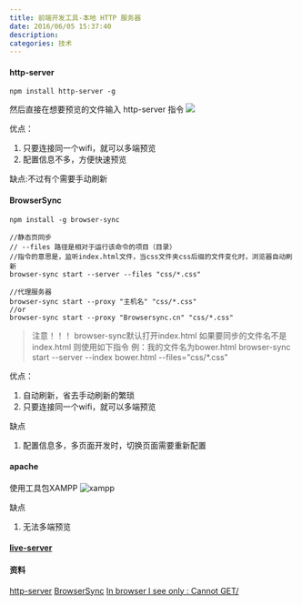 ```yaml
---
title: 前端开发工具-本地 HTTP 服务器
date: 2016/06/05 15:37:40
description: 
categories: 技术
---
```

#### http-server
```
npm install http-server -g
```
然后直接在想要预览的文件输入
http-server 指令
![](https://raw.githubusercontent.com/scarqin/imageshack/main/images/20220223091901.png)

优点：
 1. 只要连接同一个wifi，就可以多端预览
 2. 配置信息不多，方便快速预览

缺点:不过有个需要手动刷新
#### BrowserSync
```
npm install -g browser-sync

//静态页同步
// --files 路径是相对于运行该命令的项目（目录）  
//指令的意思是，监听index.html文件，当css文件夹css后缀的文件变化时，浏览器自动刷新
browser-sync start --server --files "css/*.css"

//代理服务器
browser-sync start --proxy "主机名" "css/*.css"
//or
browser-sync start --proxy "Browsersync.cn" "css/*.css"
```
> 注意！！！
browser-sync默认打开index.html
如果要同步的文件名不是index.html 则使用如下指令
例：我的文件名为bower.html
browser-sync start --server --index bower.html --files="css/*.css"

优点：
1. 自动刷新，省去手动刷新的繁琐
2. 只要连接同一个wifi，就可以多端预览

缺点  
1. 配置信息多，多页面开发时，切换页面需要重新配置

#### apache
使用工具包XAMPP
![xampp](https://raw.githubusercontent.com/scarqin/imageshack/main/images/20220223091920.png)

缺点  
1. 无法多端预览

#### [live-server](https://juejin.im/entry/6844903668685209607)


#### 资料
[http-server](https://www.npmjs.com/package/http-server)
[BrowserSync](http://www.browsersync.cn/#install)
[In browser  I see only : Cannot GET/](https://github.com/BrowserSync/browser-sync/issues/699)